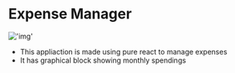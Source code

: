# Expense Manager

!['img'](./images/)

- This appliaction is made using pure react to manage expenses 
- It has graphical block showing monthly spendings
